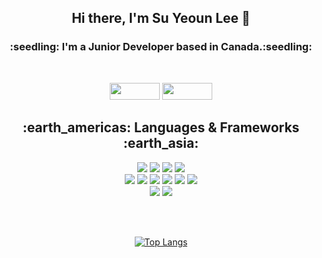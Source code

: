 
<div align=center>
<h2>Hi there, I'm Su Yeoun Lee 👋 </h2> 
<h3>:seedling: I'm a Junior Developer based in Canada.:seedling: </h3><br>

<a href="https://www.linkedin.com/in/suyeoun/" target="_blank"><img src="https://img.shields.io/badge/LinkedIn-0388f5?style=flat-square&logo=0A66C2&logoColor=white" width="80" height="27"/></a>
<a href="https://suyeoun-portfolio.netlify.app/" target="_blank"><img src="https://img.shields.io/badge/Website-ffbe0b?style=flat-square&logo=0A66C2&logoColor=white"  width="80" height="27" /></a>
</div>

<div align=center>
<h2>:earth_americas: Languages & Frameworks :earth_asia: </h2>
  
<img src="https://img.shields.io/badge/Java-007396?style=for-the-badge&logo=openjdk&logoColor=white">
<img src="https://img.shields.io/badge/spring-6DB33F?style=for-the-badge&logo=spring&logoColor=white">
<img src="https://img.shields.io/badge/python-ffc300?style=for-the-badge&logo=python&logoColor=white">
<img src="https://img.shields.io/badge/PHP-777BB4?style=for-the-badge&logo=php&logoColor=white">
<BR>
<img src="https://img.shields.io/badge/html-E34F26?style=for-the-badge&logo=html5&logoColor=white">
<img src="https://img.shields.io/badge/css-1572B6?style=for-the-badge&logo=css3&logoColor=white">
<img src="https://img.shields.io/badge/bootstrap-7952B3?style=for-the-badge&logo=bootstrap&logoColor=white">
<img src="https://img.shields.io/badge/javascript-F7DF1E?style=for-the-badge&logo=javascript&logoColor=white">
<img src="https://img.shields.io/badge/jQuery-023E8A?style=for-the-badge&logo=jQuery&logoColor=white">
<img src="https://img.shields.io/badge/react-48CAE4?style=for-the-badge&logo=react&logoColor=white">
<BR>

<img src="https://img.shields.io/badge/MySQL-4479A1?style=for-the-badge&logo=MySQL&logoColor=white">
<img src="https://img.shields.io/badge/Oracle-d62828?style=for-the-badge&logo=Oracle&logoColor=white">

<br><br>


[![Top Langs](https://github-readme-stats.vercel.app/api/top-langs/?username=suyeounlee&layout=compact)](https://github.com/suyeounlee/github-readme-stats)
</div>

